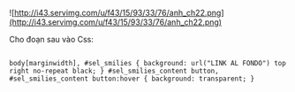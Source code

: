 ![http://i43.servimg.com/u/f43/15/93/33/76/anh_ch22.png](http://i43.servimg.com/u/f43/15/93/33/76/anh_ch22.png)

Cho đoạn sau vào Css:
```

body[marginwidth], #sel_smilies { background: url("LINK AL FONDO") top right no-repeat black; } #sel_smilies_content button, #sel_smilies_content button:hover { background: transparent; }
```